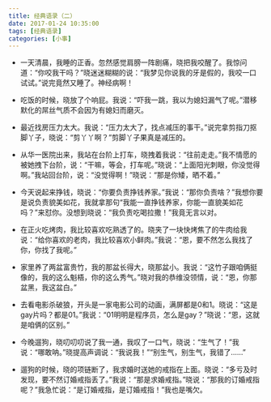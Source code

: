```yaml
---
title: 经典语录（二）
date: 2017-01-24 10:35:00
tags: [经典语录]
categories: [小事]
---
```


- 一天清晨，我睡的正香。忽然感觉肩膀一阵剧痛，晓把我咬醒了。我惊问道：“你咬我干吗？”晓迷迷糊糊的说：“我梦见你说我的牙是假的，我咬一口试试。”说完竟然又睡了。神经病啊！

<!--more-->

- 吃饭的时候，晓放了个响屁。我说：“吓我一跳，我以为媳妇漏气了呢。”潜移默化的屌丝气质不会因为有媳妇而磨灭。

- 最近找房压力太大。我说：“压力太大了，找点减压的事干。”说完拿剪指刀抠脚丫子，晓说：“剪丫丫啊？”剪脚丫子果真是减压的。

- 从华一医院出来，我站在台阶上打车，晓拽着我说：“往前走走。”我不情愿的被她拽下台阶，说：“干嘛，等会，打车呢。”晓说：“上面阳光刺眼，你没觉得啊。”我站回台阶，说：“没觉得啊！”晓说：“那是你矮，晒不着。”

- 今天说起来挣钱，晓说：“你要负责挣钱养家。”我说：“那你负责啥？”我想你要是说负责貌美如花，我就拿那句“我能一直挣钱养家，你能一直貌美如花吗？”来怼你。没想到晓说：“我负责吃喝拉撒！”我竟无言以对。

- 在正火吃烤肉，我比较喜欢吃熟透了的。晓夹了一块快烤焦了的牛肉给我说：“给你喜欢的老肉，我比较喜欢小鲜肉。”我说：“恩，要不然怎么我找了你，你找了我呢。”

- 家里养了两盆富贵竹，我的那盆长得大，晓那盆小。我说：“这竹子跟咱俩挺像的，我的这么魁梧，你的这么秀气。”晓对我的恭维没领情，说：“恩，你那盆黑，我这盆白。”

- 去看电影杀破狼，开头是一家电影公司的动画，满屏都是0和1。晓说：“这是gay片吗？都是01。”我说：“01明明是程序员，怎么是gay？”晓说：“恩，这就是咱俩的区别。”

- 今晚遛狗，晓叨叨叨说了我一通，我叹了一口气，晓说：“生气了！”我说：“哪敢呐。”晓提高声调说：“我说我！”“别生气，别生气，我错了……”

- 遛狗的时候，晓的项链断了，我求婚时送她的戒指在上面。晓说：“多亏及时发现，要不然订婚戒指丢了。”我说：“那是求婚戒指。”晓说：“那我的订婚戒指呢？”我急忙说：“是订婚戒指，是订婚戒指！”我也是嘴欠。

